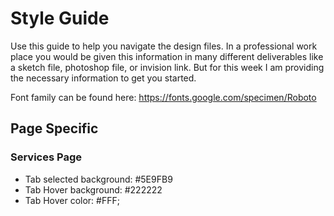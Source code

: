# Style Guide
Use this guide to help you navigate the design files.  In a professional work place you would be given this information in many different deliverables like a sketch file, photoshop file, or invision link.  But for this week I am providing the necessary information to get you started.  

Font family can be found here: https://fonts.google.com/specimen/Roboto

<!-- ### GENERAL STYLES
- Background: #FFFFFF
- Color: #222222
- Font Family: Roboto, Arial, sans-serif -->

## Page Specific

<!-- ### Home Page
- Recent Projects Gray Square: #D8D8D8
- Button borders: #222222 -->

### Services Page
- Tab selected background: #5E9FB9
- Tab Hover background: #222222
- Tab Hover color: #FFF;

<!-- ## Footer 
Background: #828282 -->

<!-- ### General Text
- Font Weight: Regular
- Font Size: 16px
- Line Height: 24px -->

<!-- ### Jumbotron Headers
- Font Weight: Bold
- Font Size: 64px
- Line Height: 75px
- Color: #FFFFFF -->

<!-- ### Sub Headers
- Font Weight: Bold
- Font Size: 28px
- Color: #222222 -->
   
<!-- ### Footer Headings
- Font Weight: Regular
- Font Size: 20px
- Line Height: 24px
- Color: #FFFFFF -->

<!-- ### Footer Text
- Font Weight: Regular
- Font Size: 14px
- Line Height: 26px
- Color: #FFFFFF -->

<!-- ### Navigation Logo
- Font Weight: Bold
- Font Size: 24px
- Color: #FFFFFF -->

<!-- ### Navigation Text (Expanded)
- Font Weight: Bold
- Font Size: 48px
- Line Height: 85px
- Color: #FFFFFF
- Hover Color: #222222 -->
